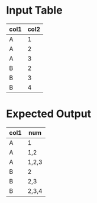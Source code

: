 # Input Table

| col1 | col2 |
|------|------|
|   A  |   1  |
|   A  |   2  |
|   A  |   3  |
|   B  |   2  |
|   B  |   3  |
|   B  |   4  |

# Expected Output

| col1 |  num  |
|------|-------|
|   A  |   1   |
|   A  | 1,2   |
|   A  | 1,2,3 |
|   B  |   2   |
|   B  | 2,3   |
|   B  | 2,3,4 |


